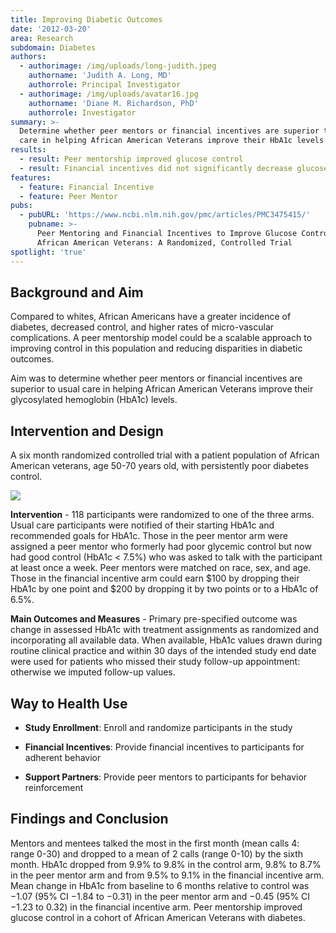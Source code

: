 ```yaml
---
title: Improving Diabetic Outcomes
date: '2012-03-20'
area: Research
subdomain: Diabetes
authors:
  - authorimage: /img/uploads/long-judith.jpeg
    authorname: 'Judith A. Long, MD'
    authorrole: Principal Investigator
  - authorimage: /img/uploads/avatar16.jpg
    authorname: 'Diane M. Richardson, PhD'
    authorrole: Investigator
summary: >-
  Determine whether peer mentors or financial incentives are superior to usual
  care in helping African American Veterans improve their HbA1c levels.
results:
  - result: Peer mentorship improved glucose control
  - result: Financial incentives did not significantly decrease glucose control
features:
  - feature: Financial Incentive
  - feature: Peer Mentor
pubs:
  - pubURL: 'https://www.ncbi.nlm.nih.gov/pmc/articles/PMC3475415/'
    pubname: >-
      Peer Mentoring and Financial Incentives to Improve Glucose Control in
      African American Veterans: A Randomized, Controlled Trial
spotlight: 'true'
---
```

## Background and Aim

Compared to whites, African Americans have a greater incidence of diabetes, decreased control, and higher rates of micro-vascular complications. A peer mentorship model could be a scalable approach to improving control in this population and reducing disparities in diabetic outcomes.

Aim was to determine whether peer mentors or financial incentives are superior to usual care in helping African American Veterans improve their glycosylated hemoglobin (HbA1c) levels.

## Intervention and Design

A six month randomized controlled trial with a patient population of African American veterans, age 50-70 years old, with persistently poor diabetes control.

![](/img/uploads/nihms-410510-f0001.jpg)

**Intervention** - 118 participants were randomized to one of the three arms. Usual care participants were notified of their starting HbA1c and recommended goals for HbA1c. Those in the peer mentor arm were assigned a peer mentor who formerly had poor glycemic control but now had good control (HbA1c < 7.5%) who was asked to talk with the participant at least once a week. Peer mentors were matched on race, sex, and age. Those in the financial incentive arm could earn $100 by dropping their HbA1c by one point and $200 by dropping it by two points or to a HbA1c of 6.5%.

**Main Outcomes and Measures** - Primary pre-specified outcome was change in assessed HbA1c with treatment assignments as randomized and incorporating all available data. When available, HbA1c values drawn during routine clinical practice and within 30 days of the intended study end date were used for patients who missed their study follow-up appointment: otherwise we imputed follow-up values.

## Way to Health Use

- **Study Enrollment**: Enroll and randomize participants in the study

- **Financial Incentives**: Provide financial incentives to participants for adherent behavior

- **Support Partners**: Provide peer mentors to participants for behavior reinforcement

## Findings and Conclusion

Mentors and mentees talked the most in the first month (mean calls 4: range 0-30) and dropped to a mean of 2 calls (range 0-10) by the sixth month. HbA1c dropped from 9.9% to 9.8% in the control arm, 9.8% to 8.7% in the peer mentor arm and from 9.5% to 9.1% in the financial incentive arm. Mean change in HbA1c from baseline to 6 months relative to control was −1.07 (95% CI −1.84 to −0.31) in the peer mentor arm and −0.45 (95% CI −1.23 to 0.32) in the financial incentive arm.
Peer mentorship improved glucose control in a cohort of African American Veterans with diabetes.
